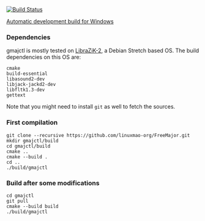 [![Build Status](https://semaphoreci.com/api/v1/jpcima/gmajctl-2/branches/master/badge.svg)](https://semaphoreci.com/jpcima/gmajctl-2)

[Automatic development build for Windows](http://jpcima.sdf1.org/software/development/GMajCtl/gmajctl-dev-win32.zip)

### Dependencies
gmajctl is mostly tested on [LibraZiK-2](http://librazik.tuxfamily.org/), a Debian Stretch based OS.
The build dependencies on this OS are:
```
cmake
build-essential
libasound2-dev
libjack-jackd2-dev
libfltk1.3-dev
gettext
```
Note that you might need to install `git` as well to fetch the sources.

### First compilation

```
git clone --recursive https://github.com/linuxmao-org/FreeMajor.git
mkdir gmajctl/build
cd gmajctl/build
cmake ..
cmake --build .
cd ..
./build/gmajctl
```
### Build after some modifications

```
cd gmajctl
git pull
cmake --build build
./build/gmajctl
```
